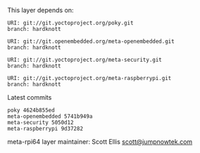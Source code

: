 This layer depends on:

    URI: git://git.yoctoproject.org/poky.git
    branch: hardknott

    URI: git://git.openembedded.org/meta-openembedded.git
    branch: hardknott

    URI: git://git.yoctoproject.org/meta-security.git
    branch: hardknott

    URI: git://git.yoctoproject.org/meta-raspberrypi.git
    branch: hardknott

Latest commits

    poky 4624b855ed
    meta-openembedded 5741b949a
    meta-security 5050d12
    meta-raspberrypi 9d37282

meta-rpi64 layer maintainer: Scott Ellis <scott@jumpnowtek.com>
